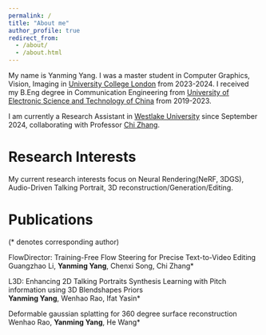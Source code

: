 ```yaml
---
permalink: /
title: "About me"
author_profile: true
redirect_from: 
  - /about/
  - /about.html
---
```


My name is Yanming Yang. I was a master student in Computer Graphics, Vision, Imaging in [University College London](https://www.ucl.ac.uk) from 2023-2024. I received my B.Eng degree in Communication Engineering from [University of Electronic Science and Technology of China](https://en.uestc.edu.cn) from 2019-2023.

I am currently a Research Assistant in [Westlake University](https://en.westlake.edu.cn) since September 2024, collaborating with Professor [Chi Zhang](https://icoz69.github.io).

# Research Interests
My current research interests focus on Neural Rendering(NeRF, 3DGS), Audio-Driven Talking Portrait, 3D reconstruction/Generation/Editing.

# Publications
(* denotes corresponding author)

FlowDirector: Training-Free Flow Steering for Precise Text-to-Video Editing \
Guangzhao Li, **Yanming Yang**, Chenxi Song, Chi Zhang*

L3D: Enhancing 2D Talking Portraits Synthesis Learning with Pitch information using 3D Blendshapes Priors \
**Yanming Yang**, Wenhao Rao, Ifat Yasin*

Deformable gaussian splatting for 360 degree surface reconstruction \
Wenhao Rao, **Yanming Yang**, He Wang* 
